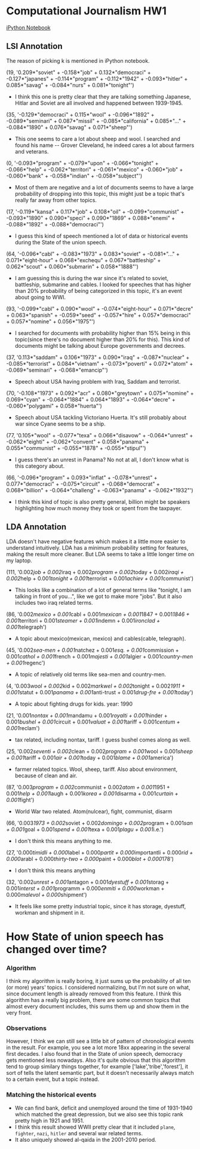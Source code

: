 # Computational Journalism HW1
[iPython Notebook](https://github.com/mw10104587/state-of-union/blob/master/Topic%20Modeling.ipynb)

## LSI Annotation
The reason of picking k is mentioned in iPython notebook.

(19, '0.209*"soviet" + -0.158*"job" + 0.132*"democraci" + -0.127*"japanes" + -0.114*"program" + -0.112*"1942" + -0.093*"hitler" + 0.085*"savag" + -0.084*"nurs" + 0.081*"tonight"')
- I think this one is pretty clear that they are talking something Japanese, Hitlar and Soviet are all involved and happened between 1939-1945.

(35, '-0.129*"democraci" + 0.115*"wool" + -0.096*"1892" + -0.089*"seminari" + 0.087*"missil" + -0.085*"california" + 0.085*"..." + -0.084*"1890" + 0.076*"savag" + 0.071*"sheep"')
- This one seems to care a lot about sheep and wool. I searched and found his name -- Grover Cleveland, he indeed cares a lot about farmers and veterans.

(0, '-0.093*"program" + -0.079*"upon" + -0.066*"tonight" + -0.066*"help" + -0.062*"territori" + -0.061*"mexico" + -0.060*"job" + -0.060*"bank" + -0.058*"indian" + -0.058*"subject"')
- Most of them are negative and a lot of documents seems to have a large probability of dropping into this topic, this might just be a topic that's really far away from other topics.

(17, '-0.119*"kansa" + 0.117*"job" + 0.108*"oil" + -0.099*"communist" + -0.093*"1890" + 0.090*"speci" + 0.090*"1869" + 0.088*"enemi" + -0.088*"1892" + -0.088*"democraci"')
- I guess this kind of speech mentioned a lot of data or historical events during the State of the union speech. 

(64, '-0.096*"cabl" + -0.083*"1973" + 0.083*"soviet" + -0.081*"..." + 0.071*"eight-hour" + 0.068*"exchequ" + 0.067*"battleship" + 0.062*"scout" + 0.060*"submarin" + 0.058*"1888"')
- I am guessing this is during the war since it's related to soviet, battleship, submarine and cables. I looked for speeches that has higher than 20% probability of being categorized in this topic, it's an event about going to WWI.

(93, '-0.099*"cabl" + 0.090*"wool" + -0.074*"eight-hour" + 0.071*"decre" + 0.063*"spanish" + -0.059*"seed" + -0.057*"hire" + 0.057*"democraci" + 0.057*"nomine" + 0.056*"1975"')
- I searched for documents with probability higher than 15% being in this topic(since there's no document higher than 20% for this). This kind of documents might be talking about Europe governments and decrees.

(37, '0.113*"saddam" + 0.106*"1973" + 0.090*"iraq" + -0.087*"nuclear" + -0.085*"terrorist" + 0.084*"vietnam" + -0.073*"poverti" + 0.072*"atom" + -0.069*"seminari" + -0.068*"emancip"')
- Speech about USA having problem with Iraq, Saddam and terrorist.

(70, '-0.108*"1973" + 0.092*"acr" + 0.080*"greytown" + 0.075*"nomine" + 0.069*"cyan" + -0.064*"1884" + 0.064*"1893" + -0.064*"decre" + -0.060*"polygami" + 0.058*"huerta"')
- Speech about USA tackling Victoriano Huerta. It's still probably about war since Cyane seems to be a ship.

(77, '0.105*"wool" + -0.077*"texa" + 0.066*"disavow" + -0.064*"unrest" + -0.062*"eighti" + -0.062*"convent" + 0.058*"panama" + 0.055*"communist" + -0.055*"1878" + -0.055*"stipul"')
- I guess there's an unrest in Panama? No not at all, I don't know what is this category about.

(66, '-0.096*"program" + 0.093*"inflat" + -0.078*"unrest" + 0.077*"democraci" + -0.075*"circuit" + -0.068*"democrat" + 0.068*"billion" + -0.064*"challeng" + -0.063*"panama" + -0.062*"1932"')
- I think this kind of topic is also pretty general, billion might be speakers highlighting how much money they took or spent from the taxpayer.



## LDA Annotation
LDA doesn't have negative features which makes it a little more easier to understand intuitively. LDA has a minimum probability setting for features, making the result more cleaner. But LDA seems to take a little longer time on my laptop.


(111, '0.002*job + 0.002*iraq + 0.002*program + 0.002*today + 0.002*iraqi + 0.002*help + 0.001*tonight + 0.001*terrorist + 0.001*achiev + 0.001*communist')
- This looks like a combination of a lot of general terms like "tonight, I am talking in front of you...", like we got to make more "jobs". But it also includes two iraq related terms.

(86, '0.002*mexico + 0.001*cabl + 0.001*mexican + 0.001*1847 + 0.001*1846 + 0.001*territori + 0.001*steamer + 0.001*indemn + 0.001*ironclad + 0.001*telegraph')
- A topic about mexico(mexican, mexico) and cables(cable, telegraph).

(45, '0.002*sea-men + 0.001*natchez + 0.001*esq. + 0.001*commission + 0.001*cathol + 0.001*french + 0.001*majesti + 0.001*algier + 0.001*country-men + 0.001*regenc')
- A topic of relatively old terms like sea-men and country-men. 

(4, '0.003*wool + 0.002*kid + 0.002*markwel + 0.002*tonight + 0.002*1911 + 0.001*statut + 0.001*panama + 0.001*anti-trust + 0.001*drug-fre + 0.001*today')
- A topic about fighting drugs for kids. year: 1990

(21, '0.001*nontax + 0.001*mandamu + 0.001*royalti + 0.001*hinder + 0.001*bushel + 0.001*circuit + 0.001*valuat + 0.001*tariff + 0.001*centum + 0.001*reclam')
- tax related, including nontax, tariff. I guess bushel comes along as well.

(25, '0.002*seventi + 0.002*clean + 0.002*program + 0.001*wool + 0.001*sheep + 0.001*tariff + 0.001*air + 0.001*today + 0.001*blame + 0.001*america')
- farmer related topics. Wool, sheep, tariff. Also about environment, because of clean and air.

(87, '0.003*program + 0.002*communist + 0.002*atom + 0.001*1951 + 0.001*help + 0.001*laugh + 0.001*korea + 0.001*disarma + 0.001*curtain + 0.001*fight')
- World War two related. Atom(nulcear), fight, communist, disarm

(66, '0.003*1973 + 0.002*soviet + 0.002*domingo + 0.002*program + 0.001*san + 0.001*goal + 0.001*spend + 0.001*texa + 0.001*plagu + 0.001*i.e.')
- I don't think this means anything to me.

(27, '0.000*timidli + 0.000*label + 0.000*partit + 0.000*importantli + 0.000*rid + 0.000*arabl + 0.000*thirty-two + 0.000*paint + 0.000*blot + 0.000*178')
- I don't think this means anything

(32, '0.002*unrest + 0.001*antagon + 0.001*dyestuff + 0.001*storag + 0.001*interst + 0.001*programm + 0.000*enmiti + 0.000*workman + 0.000*malevol + 0.000*shipment')
- It feels like some pretty industrial topic, since it has storage, dyestuff, workman and shipment in it.


# How State of union speech has changed over time?
### Algorithm
I think my algorithm is really boring, it just sums up the probability of all ten (or more) years' topics. I considered normalizing, but I'm not sure on what, since document length is already removed from this feature. I think this algorithm has a really big problem, there are some common topics that almost every document includes, this sums them up and show them in the very front. 


### Observations
However, I think we can still see a little bit of pattern of chronological events in the result. For example, you see a lot more 18xx appearing in the several first decades. I also found that in the State of union speech, democracy gets mentioned less nowadays. Also it's quite obvious that this algorithm tend to group similary things together, for example ['lake','tribe','forest'], it sort of tells the latent semantic part, but it doesn't necessarily always match to a certain event, but a topic instead.


### Matching the historical events
+ We can find bank, deficit and unemployed around the time of 1931-1940 which matched the great depression, but we also see this topic rank pretty high in 1921 and 1951. 
+ I think this result showed WWII pretty clear that it included `plane`, `fighter`, `nazi`, `hitler` and several war related terms.
+ It also uniquely showed al-qaida in the 2001-2010 period. 






